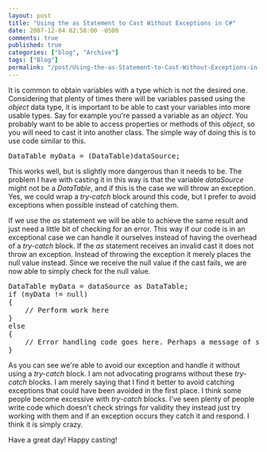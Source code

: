 ```yaml
---
layout: post
title: "Using the as Statement to Cast Without Exceptions in C#"
date: 2007-12-04 02:58:00 -0500
comments: true
published: true
categories: ["blog", "Archive"]
tags: ["Blog"]
permalink: "/post/Using-the-as-Statement-to-Cast-Without-Exceptions-in-C/"
---
```

<!-- more -->



<p>It is common to obtain variables with a type which is not the desired one. Considering that plenty of times there will be variables passed using the <em>object</em> data type, it is important to be able to cast your variables into more usable types. Say for example you're passed a variable as an <em>object</em>. You probably want to be able to access properties or methods of this <em>object</em>, so you will need to cast it into another class. The simple way of doing this is to use code similar to this.</p>
<pre class="code"><span>DataTable</span> myData = (<span>DataTable</span>)dataSource;</pre>
<p><a href="http://11011.net/software/vspaste"></a>This works well, but is slightly more dangerous than it needs to be. The problem I have with casting it in this way is that the variable <em>dataSource</em> might not be a <em>DataTable</em>, and if this is the case we will throw an exception. Yes, we could wrap a <em>try-catch</em> block around this code, but I prefer to avoid exceptions when possible instead of catching them.</p>
<p>If we use the <em>as</em> statement we will be able to achieve the same result and just need a little bit of checking for an error. This way if our code is in an exceptional case we can handle it ourselves instead of having the overhead of a <em>try-catch </em>block. If the <em>as</em> statement receives an invalid cast it does not throw an exception. Instead of throwing the exception it merely places the null value instead. Since we receive the null value if the cast fails, we are now able to simply check for the null value.</p>
<pre class="code"><span>DataTable</span> myData = dataSource <span>as</span> <span>DataTable</span>;
<span>if</span> (myData != <span>null</span>)
{
    <span>// Perform work here
</span>}
<span>else
</span>{
    <span>// Error handling code goes here. Perhaps a message of some kind.
</span>}</pre>
<p>As you can see we're able to avoid our exception and handle it without using a <em>try-catch</em> block. I am not advocating programs without these <em>try-catch </em>blocks. I am merely saying that I find it better to avoid catching exceptions that could have been avoided in the first place. I think some people become excessive with <em>try-catch </em>blocks. I've seen plenty of people write code which doesn't check strings for validity they instead just try working with them and if an exception occurs they catch it and respond. I think it is simply crazy.</p>
<p>Have a great day! Happy casting!</p>
